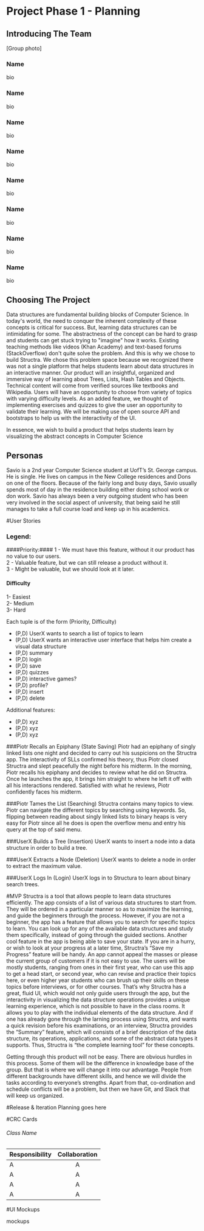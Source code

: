 # Project Phase 1 - Planning #

## Introducing The Team ##

[Group photo]

### Name
bio

### Name
bio

### Name
bio

### Name
bio

### Name
bio

### Name
bio

### Name
bio

### Name
bio

## Choosing The Project
Data structures are fundamental building blocks of Computer Science. In today's world, the need to conquer the inherent complexity of these concepts is critical for success. But, learning data structures can be intimidating for some. The abstractness of the concept can be hard to grasp and students can get stuck trying to "imagine" how it works. Existing teaching methods like videos (Khan Academy) and  text-based forums (StackOverflow) don't quite solve the problem. And this is why we chose to build Structra. We chose this problem space because we recognized there was not a single platform that helps students learn about data structures in an interactive manner. Our product will an insightful, organized and immersive way of learning about Trees, Lists, Hash Tables and Objects. Technical content will come from verified sources like textbooks and Wikipedia. Users will have an opportunity to choose from variety of topics with varying difficulty levels. As an added feature, we thought of implementing exercises and quizzes to give the user an opportunity to validate their learning. We will be making use of open source API and bootstraps to help us with the interactivity of the UI.

In essence, we wish to build a product that helps students learn by visualizing the abstract concepts in Computer Science


## Personas
Savio is a 2nd year Computer Science student at UofT’s
St. George campus. He is single. He lives on campus 
in the New College residences and Dons on one of the floors.
Because of the fairly long and busy days, Savio usually spends 
most of day in the residence building either doing school work or don work.
Savio has always been a very outgoing student who has been very involved in the social aspect of university, that being said he still manages to take a full
course load and keep up in his academics. 



#User Stories

### Legend: ###

####Priority:####
1 - We must have this feature, without it our product has no value to our users. <br>
2 - Valuable feature, but we can still release a product without it.<br>
3 - Might be valuable, but we should look at it later.<br>

#### Difficulty ####
1- Easiest <br>
2- Medium <br>
3- Hard <br>

Each tuple is of the form (Priority, Difficulty)

* (P,D) UserX wants to search a list of topics to learn
* (P,D) UserX wants an interactive user interface that helps him create a visual data structure
* (P,D) summary
* (P,D) login
* (P,D) save
* (P,D) quizzes
* (P,D) interactive games?
* (P,D) profile?
* (P,D) insert
* (P,D) delete

Additional features:<br>
* (P,D) xyz
* (P,D) xyz
* (P,D) xyz


###Piotr Recalls an Epiphany (State Saving)
Piotr had an epiphany of singly linked lists one night and decided to carry out his suspicions on the Structra app. The interactivity of SLLs confirmed his theory, thus Piotr closed Structra and slept peacefully the night before his midterm. In the morning, Piotr recalls his epiphany and decides to review what he did on Structra. Once he launches the app, it brings him straight to where he left it off with all his interactions rendered. Satisfied with what he reviews, Piotr confidently faces his midterm. 
 
###Piotr Tames the List (Searching)
Structra contains many topics to view. Piotr can navigate the different topics by searching using keywords. So, flipping between reading about singly linked lists to binary heaps is very easy for Piotr since all he does is open the overflow menu and entry his query at the top of said menu. 

###UserX Builds a Tree (Insertion)
UserX wants to insert a node into a data structure in order to build a tree.

###UserX Extracts a Node (Deletion)
UserX wants to delete a node in order to extract the maximum value.

###UserX Logs In (Login)
UserX logs in to Structura to learn about binary search trees.

#MVP
Structra is a tool that allows people to learn data structures efficiently. The app consists of a list of various data structures to start from. They will be ordered in a particular manner so as to maximize the learning, and guide the beginners through the process. However, if you are not a beginner, the app has a feature that allows you to search for specific topics to learn. You can look up for any of the available data structures and study them specifically, instead of going through the guided sections. Another cool feature in the app is being able to save your state. If you are in a hurry, or wish to look at your progress at a later time, Structra’s “Save my Progress” feature will be handy. An app cannot appeal the masses or please the current group of customers if it is not easy to use. The users will be mostly students, ranging from ones in their first year, who can use this app to get a head start, or second year, who can revise and practice their topics here, or even higher year students who can brush up their skills on these topics before interviews, or for other courses. That’s why Structra has a great, fluid UI, which would not only guide users through the app, but the interactivity in visualizing the data structure operations provides a unique learning experience, which is not possible to have in the class rooms. It allows you to play with the individual elements of the data structure. And if one has already gone through the larning process using Structra, and wants a quick revision before his examinations, or an interview, Structra provides the “Summary” feature, which will consists of a brief description of the data structure, its operations, applications, and some of the abstract data types it supports. Thus, Structra is “the complete learning tool” for these concepts. 

Getting through this product will not be easy. There are obvious hurdles in this process. Some of them will be the difference in knowledge base of the group. But that is where we will change it into our advantage. People from different backgrounds have different skills, and hence we will divide the tasks according to everyone’s strengths. Apart from that, co-ordination and schedule conflicts will be a problem, but then we have Git, and Slack that will keep us organized.

#Release & Iteration Planning
goes here

#CRC Cards
###### Class Name
| Responsibility        | Collaboration           | 
| ------------- |:-------------:| 
| A  | A |
| A  | A |
| A  | A |
| A  | A |

#UI Mockups

mockups
